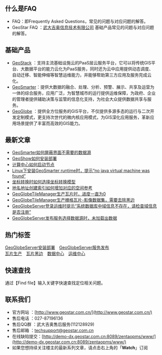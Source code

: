 ## 什么是FAQ
- FAQ：即Frequently Asked Questions，常见的问题与对应问题的解答。
- GeoStar FAQ  ：[武大吉奥信息技术有限公司](http://www.geostar.com.cn/) 基础产品常见的问题与对应问题的解答。



## 基础产品
- [GeoStack](http://www.geostar.com.cn/html/c/30/index.html) ：支持主流基础设施云的PaaS层云服务平台，它可以将传统GIS平台、大数据平台的能力云化为PaaS服务，同时还为云中应用提供动态调度、自动迁移、智能伸缩等智慧运维能力，并能够帮助第三方应用及服务完成云化。
- [GeoSmarter](http://www.geostar.com.cn/html/c/31/index.html)：提供大数据的融合、处理、分析、预警、展示、共享及运营为一体的综合服务，应用广泛，为智慧城市的运行提供运维保障，为政府、企业的管理者提供辅助决策与监管的信息化支持，为社会大众提供数据共享与服务。
- [GeoGlobe](http://www.geostar.com.cn/html/c/32/index.html) ：提供全方位服务的GIS平台，不仅提供多源多态的运行与二次开发定制模式，更支持次世代的微内核应用模式，为GIS深化应用服务，革新应用场景提供了丰富而高效的GIS能力。

## 最新文章
- [GeoSmarter如何屏蔽界面不需要的数据源](https://github.com/GeoStar2018/GeoStarFAQ/blob/master/GeoSmarter/%E5%A4%A7%E6%95%B0%E6%8D%AE%E4%B8%AD%E5%BF%83/%E6%95%B0%E6%8D%AE%E4%B8%AD%E5%BF%83/%E6%95%B0%E6%8D%AE%E6%BA%90_%E5%A6%82%E4%BD%95%E5%B1%8F%E8%94%BD%E7%95%8C%E9%9D%A2%E4%B8%8D%E9%9C%80%E8%A6%81%E7%9A%84%E6%95%B0%E6%8D%AE%E6%BA%90.md)
- [GeoShow如何安装部署](https://github.com/GeoStar2018/GeoStarFAQ/blob/master/GeoSmarter/%E5%90%89%E5%A5%A5%E7%A7%80/%E5%AE%89%E8%A3%85_GeoShow%E5%A6%82%E4%BD%95%E5%AE%89%E8%A3%85%E9%83%A8%E7%BD%B2.md)
- [计算中心如何启动节点](https://github.com/GeoStar2018/GeoStarFAQ/blob/master/GeoSmarter/%E5%A4%A7%E6%95%B0%E6%8D%AE%E4%B8%AD%E5%BF%83/%E8%AE%A1%E7%AE%97%E4%B8%AD%E5%BF%83/%E8%8A%82%E7%82%B9%E5%90%AF%E5%8A%A8_%E8%AE%A1%E7%AE%97%E4%B8%AD%E5%BF%83%E5%A6%82%E4%BD%95%E5%90%AF%E5%8A%A8%E8%8A%82%E7%82%B9.md)
- [Linux下安装GeoSmarter runtime时，提示“no java virtual machine was found”](https://github.com/GeoStar2018/GeoStarFAQ/blob/master/GeoSmarter/%E5%A4%A7%E6%95%B0%E6%8D%AE%E4%B8%AD%E5%BF%83/%E9%80%9A%E7%94%A8/%E5%AE%89%E8%A3%85_Linux%E4%B8%8B%E5%AE%89%E8%A3%85GeoSmarter%20runtime%E6%97%B6%EF%BC%8C%E6%8F%90%E7%A4%BA%E2%80%9Cno%20java%20virtual%20machine%20was%20found%E2%80%9D.md)
- [坐标转换时如何选择坐标转换模型](https://github.com/GeoStar2018/GeoStarFAQ/blob/master/GeoGlobe/%E5%9D%90%E6%A0%87%E8%BD%AC%E6%8D%A2%E6%A8%A1%E5%9E%8B/%E6%A8%A1%E5%9E%8B_%E5%A6%82%E4%BD%95%E9%80%89%E6%8B%A9%E5%9D%90%E6%A0%87%E8%BD%AC%E6%8D%A2%E6%A8%A1%E5%9E%8B.md)
- [地名地址创建索引如何增加对应的空间参考](https://github.com/GeoStar2018/GeoStarFAQ/blob/master/GeoGlobe/%E5%9C%B0%E5%90%8D%E5%9C%B0%E5%9D%80%E6%95%B0%E6%8D%AE%E7%94%9F%E4%BA%A7/%E7%A9%BA%E9%97%B4%E5%8F%82%E8%80%83_%E5%9C%B0%E5%90%8D%E5%9C%B0%E5%9D%80%E5%88%9B%E5%BB%BA%E7%B4%A2%E5%BC%95%E5%A6%82%E4%BD%95%E5%A2%9E%E5%8A%A0%E5%AF%B9%E5%BA%94%E7%9A%84%E7%A9%BA%E9%97%B4%E5%8F%82%E8%80%83.md)
- [GeoGlobeTileManager生产瓦片时，进度一直为0](https://github.com/GeoStar2018/GeoStarFAQ/blob/master/GeoGlobe/TileManager/%E7%93%A6%E7%89%87%E7%94%9F%E4%BA%A7/%E8%BF%9B%E5%BA%A6_%E7%94%9F%E4%BA%A7%E7%93%A6%E7%89%87%E6%97%B6%EF%BC%8C%E8%BF%9B%E5%BA%A6%E4%B8%80%E7%9B%B4%E4%B8%BA0.md) 
- [GeoGlobeTileManager生产栅格瓦片-影像数据集，需要去除黑边](https://github.com/GeoStar2018/GeoStarFAQ/blob/master/GeoGlobe/TileManager/%E7%93%A6%E7%89%87%E7%94%9F%E4%BA%A7/%E9%BB%91%E8%BE%B9_%E7%94%9F%E4%BA%A7%E6%A0%85%E6%A0%BC%E7%93%A6%E7%89%87-%E5%BD%B1%E5%83%8F%E6%95%B0%E6%8D%AE%E9%9B%86%EF%BC%8C%E9%9C%80%E8%A6%81%E5%8E%BB%E9%99%A4%E9%BB%91%E8%BE%B9.md) 
- [GeoGlobeServer登录运维时提示“系统数据库中域信息不存在，请检查域信息是否注册”](https://github.com/GeoStar2018/GeoStarFAQ/blob/master/GeoGlobe/Server/%E5%AE%89%E8%A3%85%E9%83%A8%E7%BD%B2/%E7%99%BB%E5%BD%95_GeoGlobeServer%E7%99%BB%E5%BD%95%E8%BF%90%E7%BB%B4%E6%97%B6%E6%8F%90%E7%A4%BA%E2%80%9C%E7%B3%BB%E7%BB%9F%E6%95%B0%E6%8D%AE%E5%BA%93%E4%B8%AD%E5%9F%9F%E4%BF%A1%E6%81%AF%E4%B8%8D%E5%AD%98%E5%9C%A8%EF%BC%8C%E8%AF%B7%E6%A3%80%E6%9F%A5%E5%9F%9F%E4%BF%A1%E6%81%AF%E6%98%AF%E5%90%A6%E6%B3%A8%E5%86%8C%E2%80%9D.md) 
- [GeoGlobeServer发布服务选择数据源时，未加载出数据](https://github.com/GeoStar2018/GeoStarFAQ/blob/master/GeoGlobe/Server/%E5%8F%91%E5%B8%83%E5%8F%91%E5%B8%83/%E6%95%B0%E6%8D%AE%E6%BA%90_GeoGlobeServer%E5%8F%91%E5%B8%83%E6%9C%8D%E5%8A%A1%E9%80%89%E6%8B%A9%E6%95%B0%E6%8D%AE%E6%BA%90%E6%97%B6%EF%BC%8C%E6%9C%AA%E5%8A%A0%E8%BD%BD%E5%87%BA%E6%95%B0%E6%8D%AE.md) 


 
## 热门标签    
[GeoGlobeServer安装部署](https://github.com/GeoStar2018/GeoStarFAQ/tree/master/GeoGlobe/Server/%E5%AE%89%E8%A3%85%E9%83%A8%E7%BD%B2)　[GeoGlobeServer服务发布](https://github.com/GeoStar2018/GeoStarFAQ/tree/master/GeoGlobe/Server/%E5%8F%91%E5%B8%83%E5%8F%91%E5%B8%83)  
[瓦片生产](https://github.com/GeoStar2018/GeoStarFAQ/tree/master/GeoGlobe/TileManager/%E7%93%A6%E7%89%87%E7%94%9F%E4%BA%A7)　[瓦片黑边](https://github.com/GeoStar2018/GeoStarFAQ/blob/master/GeoGlobe/TileManager/%E7%93%A6%E7%89%87%E7%94%9F%E4%BA%A7/%E9%BB%91%E8%BE%B9_%E7%94%9F%E4%BA%A7%E6%A0%85%E6%A0%BC%E7%93%A6%E7%89%87-%E5%BD%B1%E5%83%8F%E6%95%B0%E6%8D%AE%E9%9B%86%EF%BC%8C%E9%9C%80%E8%A6%81%E5%8E%BB%E9%99%A4%E9%BB%91%E8%BE%B9.md)　[数据中心](https://github.com/GeoStar2018/GeoStarFAQ/tree/master/GeoSmarter/%E5%A4%A7%E6%95%B0%E6%8D%AE%E4%B8%AD%E5%BF%83/%E6%95%B0%E6%8D%AE%E4%B8%AD%E5%BF%83)　[运维中心](https://github.com/GeoStar2018/GeoStarFAQ/tree/master/GeoSmarter/%E5%A4%A7%E6%95%B0%E6%8D%AE%E4%B8%AD%E5%BF%83/%E8%BF%90%E7%BB%B4%E4%B8%AD%E5%BF%83)　
 
## 快速查找    
通过【Find file】输入关键字快速查找定位相关问题。

## 联系我们
- 官方网站 ：[http://www.geostar.com.cn/](http://www.geostar.com.cn/) 
- 售后电话 ：027-87196136
- 售后QQ群 ：武大吉奥售后服务(112128929)
- 售后邮箱 ：techsupport@geostar.com.cn
- 在线缺陷提交：[http://demo-dx.geostar.com.cn:8089/zentaopms/www/](http://demo-dx.geostar.com.cn:8089/zentaopms/www/)
- 如果您想持续关注楼主的最新系列文章，请点击右上角的「**Watch**」订阅

